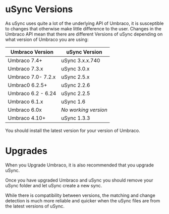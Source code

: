 # uSync Versions

As uSync uses quite a lot of the underlying API of Umbraco, it is susceptible to changes
that otherwise make little difference to the user. Changes in the Umbraco API mean that there are different Versions of uSync depending on what version of Umbraco you are using:  

| Umbraco Version    | uSync Version         
|--------------------|----------------------
| Umbraco 7.4+       | uSync 3.x.x.740      
| Umbraco 7.3.x      | uSync 3.0.x
| Umbraco 7.0- 7.2.x | uSync 2.5.x
| Umbrac0 6.2.5+     | uSync 2.2.6
| Umbraco 6.2 - 6.24 | uSync 2.2.5
| Umbraco 6.1.x      | uSync 1.6
| Umbraco 6.0x       | *No working version*
| Umbraco 4.10+      | uSync 1.3.3 

You should install the latest version for your version of Umbraco.

# Upgrades 
When you Upgrade Umbraco, it is also recommended that you upgrade uSync. 

Once you have upgraded Umbraco and uSync you should remove your uSync 
folder and let uSync create a new sync. 

While there is compatibility between versions, the matching and change 
detection is much more reliable and quicker when the uSync files are 
from the latest versions of uSync. 
